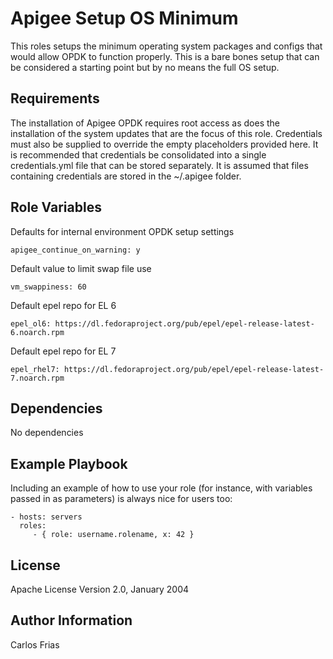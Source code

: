 Apigee Setup OS Minimum
=========

This roles setups the minimum operating system packages and configs that would allow OPDK to function properly. This is
a bare bones setup that can be considered a starting point but by no means the full OS setup. 

Requirements
------------

The installation of Apigee OPDK requires root access as does the installation of the system updates that are the focus 
of this role. Credentials must also be supplied to override the empty placeholders provided here. It is recommended that 
credentials be consolidated into a single credentials.yml file that can be stored separately. It is assumed that files 
containing credentials are stored in the ~/.apigee folder. 


Role Variables
--------------

Defaults for internal environment OPDK setup settings

    apigee_continue_on_warning: y

Default value to limit swap file use

    vm_swappiness: 60

Default epel repo for EL 6

    epel_ol6: https://dl.fedoraproject.org/pub/epel/epel-release-latest-6.noarch.rpm

Default epel repo for EL 7

    epel_rhel7: https://dl.fedoraproject.org/pub/epel/epel-release-latest-7.noarch.rpm

Dependencies
------------

No dependencies

Example Playbook
----------------

Including an example of how to use your role (for instance, with variables passed in as parameters) is always nice for users too:

    - hosts: servers
      roles:
         - { role: username.rolename, x: 42 }

License
-------

Apache License Version 2.0, January 2004

Author Information
------------------

Carlos Frias